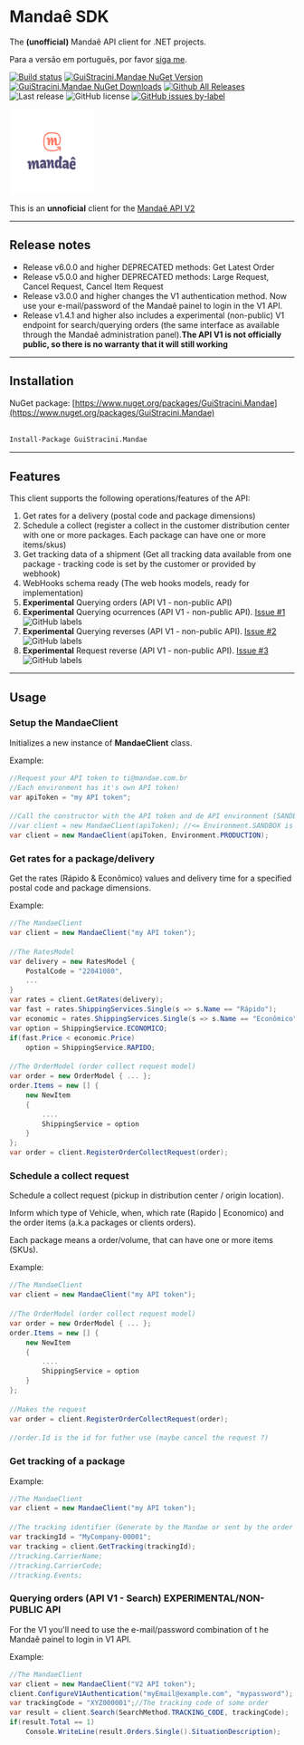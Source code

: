 # Mandaê SDK

The **(unofficial)** Mandaê API client for .NET projects.

Para a versão em português, por favor [siga me](/readme.pt-br.md).

[![Build status](https://ci.appveyor.com/api/projects/status/2et11cwujyfnsruj?svg=true)](https://ci.appveyor.com/project/guibranco/guistracini-mandae)
[![GuiStracini.Mandae NuGet Version](https://img.shields.io/nuget/v/GuiStracini.Mandae.svg?style=flat)](https://www.nuget.org/packages/GuiStracini.Mandae/)
[![GuiStracini.Mandae NuGet Downloads](https://img.shields.io/nuget/dt/GuiStracini.Mandae.svg?style=flat)](https://www.nuget.org/packages/GuiStracini.Mandae/)
[![Github All Releases](https://img.shields.io/github/downloads/guibranco/GuiStracini.Mandae/total.svg?style=flat)](https://github.com/guibranco/GuiStracini.Mandae)
![Last release](https://img.shields.io/github/release-date/guibranco/guistracini.mandae.svg?style=flat)
![GitHub license](https://img.shields.io/github/license/guibranco/guistracini.mandae)
[![GitHub issues by-label](https://img.shields.io/github/issues/guibranco/guistracini.mandae/help%20wanted.svg)](https://github.com/guibranco/guistracini.mandae/issues?q=is%3Aissue+is%3Aopen+label%3A%22help+wanted%22)


<img src="https://raw.githubusercontent.com/guibranco/GuiStracini.Mandae/master/Mandae.png" alt="GuiStracini.Mandae" width="150" height="150" />

This is an **unnoficial** client for the [Mandaê API V2](https://dev.mandae.com.br/api/index.html)

---

## Release notes

- Release v6.0.0 and higher DEPRECATED methods: Get Latest Order
- Release v5.0.0 and higher DEPRECATED methods: Large Request, Cancel Request, Cancel Item Request
- Release v3.0.0 and higher changes the V1 authentication method. Now use your e-mail/password of the Mandaê painel to login in the V1 API.
- Release v1.4.1 and higher also includes a experimental (non-public) V1 endpoint for search/querying orders (the same interface as available through the Mandaê administration panel).**The API V1 is not officially public, so there is no warranty that it will still working**

---

## Installation

NuGet package: [https://www.nuget.org/packages/GuiStracini.Mandae](https://www.nuget.org/packages/GuiStracini.Mandae)

```ps

Install-Package GuiStracini.Mandae

```

---

## Features

This client supports the following operations/features of the API:

 1. Get rates for a delivery (postal code and package dimensions)
 2. Schedule a collect (register a collect in the customer distribution center with one or more packages. Each package can have one or more items/skus)
 3. Get tracking data of a shipment (Get all tracking data available from one package - tracking code is set by the customer or provided by webhook)
 4. WebHooks schema ready (The web hooks models, ready for implementation)
 5. **Experimental** Querying orders (API V1 - non-public API)
 6. **Experimental** Querying ocurrences (API V1 - non-public API). [Issue #1](https://github.com/guibranco/GuiStracini.Mandae/issues/1)![GitHub labels](https://img.shields.io/github/labels/guibranco/BancosBrasileiros/help%20wanted)
 7. **Experimental** Querying reverses (API V1 - non-public API). [Issue #2](https://github.com/guibranco/GuiStracini.Mandae/issues/2)![GitHub labels](https://img.shields.io/github/labels/guibranco/BancosBrasileiros/help%20wanted)
 8. **Experimental** Request reverse (API V1 - non-public API). [Issue #3](https://github.com/guibranco/GuiStracini.Mandae/issues/3)![GitHub labels](https://img.shields.io/github/labels/guibranco/BancosBrasileiros/help%20wanted)

---

## Usage

### Setup the MandaeClient

Initializes a new instance of **MandaeClient** class.

Example:

```csharp
//Request your API token to ti@mandae.com.br 
//Each environment has it's own API token!
var apiToken = "my API token";

//Call the constructor with the API token and de API environment (SANDBOX | PRODUCTION).
//var client = new MandaeClient(apiToken); //<= Environment.SANDBOX is the default environment.
var client = new MandaeClient(apiToken, Environment.PRODUCTION);
```

### Get rates for a package/delivery

Get the rates (Rápido & Econômico) values and delivery time for a specified postal code and package dimensions.

Example:

```csharp
//The MandaeClient
var client = new MandaeClient("my API token");

//The RatesModel
var delivery = new RatesModel {
	PostalCode = "22041080",
	...
}
var rates = client.GetRates(delivery);
var fast = rates.ShippingServices.Single(s => s.Name == "Rápido");
var economic = rates.ShippingServices.Single(s => s.Name == "Econômico");
var option = ShippingService.ECONOMICO;
if(fast.Price < economic.Price)
	option = ShippingService.RAPIDO;

//The OrderModel (order collect request model)
var order = new OrderModel { ... };
order.Items = new [] {
	new NewItem 
	{
		....
		ShippingService = option
	}
};
var order = client.RegisterOrderCollectRequest(order);
```

### Schedule a collect request

Schedule a collect request (pickup in distribution center / origin location).

Inform which type of Vehicle, when, which rate (Rapido | Economico) and the order items (a.k.a packages or clients orders).

Each package means a order/volume, that can have one or more items (SKUs).

Example:

```csharp
//The MandaeClient
var client = new MandaeClient("my API token");

//The OrderModel (order collect request model)
var order = new OrderModel { ... };
order.Items = new [] {
	new NewItem 
	{
		....
		ShippingService = option
	}
};

//Makes the request
var order = client.RegisterOrderCollectRequest(order);

//order.Id is the id for futher use (maybe cancel the request ?)
```

### Get tracking of a package

Example:

```csharp
//The MandaeClient
var client = new MandaeClient("my API token");

//The tracking identifier (Generate by the Mandae or sent by the order collect request
var trackingId = "MyCompany-00001";
var tracking = client.GetTracking(trackingId);
//tracking.CarrierName;
//tracking.CarrierCode;
//tracking.Events;
```
### Querying orders (API V1 - Search) EXPERIMENTAL/NON-PUBLIC API

For the V1 you'll need to use the e-mail/password combination of t he Mandaê painel to login in V1 API.

Example:

```csharp
//The MandaeClient
var client = new MandaeClient("V2 API token");
client.ConfigureV1Authentication("myEmail@example.com", "mypassword");
var trackingCode = "XYZ000001";//The tracking code of some order
var result = client.Search(SearchMethod.TRACKING_CODE, trackingCode);
if(result.Total == 1)
	Console.WriteLine(result.Orders.Single().SituationDescription);    
```

